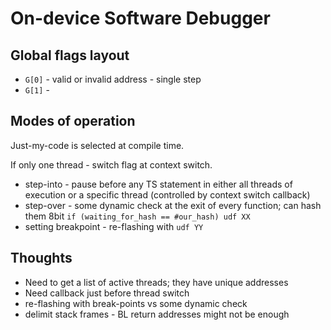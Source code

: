 # On-device Software Debugger

## Global flags layout

* `G[0]` - valid or invalid address - single step
* `G[1]` - 

## Modes of operation

Just-my-code is selected at compile time.

If only one thread - switch flag at context switch.

* step-into - pause before any TS statement 
  in either all threads of execution or a specific thread (controlled by context switch callback)
* step-over - some dynamic check at the exit of every function; can hash them 8bit
  `if (waiting_for_hash == #our_hash) udf XX`
* setting breakpoint - re-flashing with `udf YY` 

## Thoughts

* Need to get a list of active threads; they have unique addresses
* Need callback just before thread switch
* re-flashing with break-points vs some dynamic check
* delimit stack frames - BL return addresses might not be enough